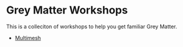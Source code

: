# Grey Matter Workshops

This is a colleciton of workshops to help you get familiar Grey Matter.

- [Multimesh](multimesh/README.md)
